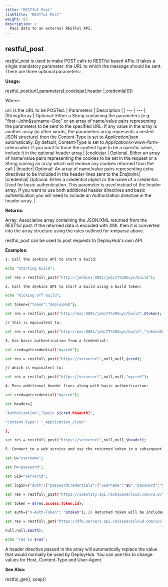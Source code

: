 ```yaml
---
title: "RESTful Post"
linkTitle: "RESTful Post"
weight: 93
description: >
  Pass data to an external RESTFul API. 
---
```



## restful\_post

_restful\_post_ is used to make POST calls to RESTful based APIs. It takes a single mandatory parameter: the URL to which the message should be sent. There are three optional parameters:

**Usage:**

restful\_post(url[,parameters[,cookiejar[,header |,credential]]])

Where:

url: Is the URL to be POSTed.
| Parameters | Description |
| --- | --- |
|String/Array | Optional: Either a String containing the parameters (e.g: "first=John&amp;surname=Doe" or an array of name/value pairs representing the parameters to be sent to the specified URL. If any value in the array is another array (in other words, the parameters array represents a nested JSON structure) then the Content-Type is set to _Application_/json automatically. By default, Content-Type is set to _Application_/x-www-form-urlencoded. If you want to force the content type to be a specific value, include it in the optional header array.|
|cookiejar | Optional. Either an array of name/value pairs representing the cookies to be set in the request or a String naming an array which will receive any cookies returned from the call.|
|header| Optional: An array of name/value pairs representing extra directives to be included in the header lines sent to the _Endpoint_.|
|credential| Optional: Either a credential object or the name of a credential. Used for basic authentication. This parameter is used instead of the header array. If you want to use both additional header directives and basic authentication you will need to include an Authorization directive in the header array. |

**Returns:**

Array: Associative array containing the JSON/XML returned from the RESTful post. If the returned data is encoded with XML then it is converted into the array structure using the rules outlined for xmlparse above.

restful\_post can be used to post requests to DeployHub's own API.

**Examples:**

```bash
1. Call the Jenkins API to start a build:

echo "Starting build";

set res = restful\_post("http://jenkins:8081/job/IT%20Guys/build");

2. Call the Jenkins API to start a build using a build token:

echo "Kicking off build";

set token={"token":"deployHub"};

set res = restful\_post("http://mac:8081/job/IT%20Guys/build",$token);

// this is equivalent to:

set res = restful\_post("http://mac:8081/job/IT%20Guys/build","token=DeployHub");

3. Use basic authentication from a Credential:

set cred=getcredential("mycred");

set res = restful\_post("https://serverurl",null,null,$cred);

// which is equivalent to:

set res = restful\_post("https://serverurl",null,null,"mycred");

4. Pass additional header lines along with basic authentication:

set cred=getcredential("mycred");

set header={

"Authorization","Basic ${cred.b64auth}",

"Content-Type": "_Application_/json"

};

set res = restful\_post("https://serverurl",null,null,$header);

5. Connect to a web service and use the returned token in a subsequent call

set U="username";

set P="password";

set SID="serverid";

set login={"auth":{"passwordCredentials":{"username":"$U","password":"$P"}}};

set res = restful\_post("https://identity.api.rackspacecloud.com/v2.0/tokens",$login);

set token = ${res.access.token.id};

set auth={"X-Auth-Token": "$token"}; // Returned token will be included in the header

set res = restful\_get("https://dfw.servers.api.rackspacecloud.com/v2/1025100/servers/$SID",

null,null,$auth);

echo "res is $res";
```

A header directive passed in the array will automatically replace the value that would normally be used by DeployHub. You can use this to change values for Host, Content-Type and User-Agent.

**See Also:**

restful\_get(), soap()
